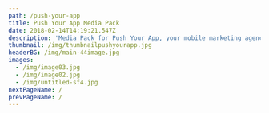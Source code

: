 ```yaml
---
path: /push-your-app
title: Push Your App Media Pack
date: 2018-02-14T14:19:21.547Z
description: 'Media Pack for Push Your App, your mobile marketing agency. '
thumbnail: /img/thumbnailpushyourapp.jpg
headerBG: /img/main-44image.jpg
images:
  - /img/image03.jpg
  - /img/image02.jpg
  - /img/untitled-sf4.jpg
nextPageName: /
prevPageName: /
---
```


